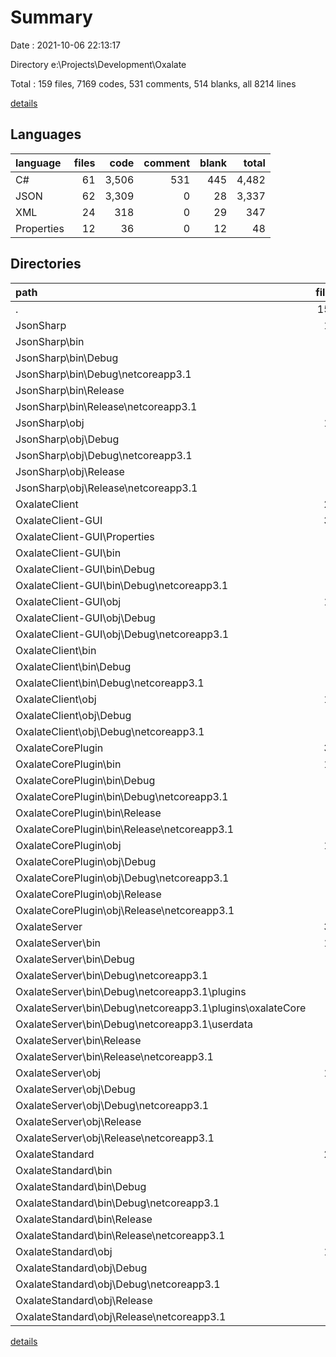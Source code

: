 # Summary

Date : 2021-10-06 22:13:17

Directory e:\Projects\Development\Oxalate

Total : 159 files,  7169 codes, 531 comments, 514 blanks, all 8214 lines

[details](details.md)

## Languages
| language | files | code | comment | blank | total |
| :--- | ---: | ---: | ---: | ---: | ---: |
| C# | 61 | 3,506 | 531 | 445 | 4,482 |
| JSON | 62 | 3,309 | 0 | 28 | 3,337 |
| XML | 24 | 318 | 0 | 29 | 347 |
| Properties | 12 | 36 | 0 | 12 | 48 |

## Directories
| path | files | code | comment | blank | total |
| :--- | ---: | ---: | ---: | ---: | ---: |
| . | 159 | 7,169 | 531 | 514 | 8,214 |
| JsonSharp | 14 | 777 | 23 | 18 | 818 |
| JsonSharp\bin | 2 | 46 | 0 | 0 | 46 |
| JsonSharp\bin\Debug | 1 | 23 | 0 | 0 | 23 |
| JsonSharp\bin\Debug\netcoreapp3.1 | 1 | 23 | 0 | 0 | 23 |
| JsonSharp\bin\Release | 1 | 23 | 0 | 0 | 23 |
| JsonSharp\bin\Release\netcoreapp3.1 | 1 | 23 | 0 | 0 | 23 |
| JsonSharp\obj | 10 | 183 | 22 | 14 | 219 |
| JsonSharp\obj\Debug | 3 | 15 | 11 | 7 | 33 |
| JsonSharp\obj\Debug\netcoreapp3.1 | 3 | 15 | 11 | 7 | 33 |
| JsonSharp\obj\Release | 3 | 15 | 11 | 7 | 33 |
| JsonSharp\obj\Release\netcoreapp3.1 | 3 | 15 | 11 | 7 | 33 |
| OxalateClient | 20 | 986 | 63 | 55 | 1,104 |
| OxalateClient-GUI | 35 | 1,927 | 146 | 108 | 2,181 |
| OxalateClient-GUI\Properties | 1 | 32 | 23 | 9 | 64 |
| OxalateClient-GUI\bin | 7 | 255 | 0 | 0 | 255 |
| OxalateClient-GUI\bin\Debug | 7 | 255 | 0 | 0 | 255 |
| OxalateClient-GUI\bin\Debug\netcoreapp3.1 | 7 | 255 | 0 | 0 | 255 |
| OxalateClient-GUI\obj | 16 | 743 | 21 | 13 | 777 |
| OxalateClient-GUI\obj\Debug | 9 | 81 | 21 | 13 | 115 |
| OxalateClient-GUI\obj\Debug\netcoreapp3.1 | 9 | 81 | 21 | 13 | 115 |
| OxalateClient\bin | 2 | 100 | 0 | 0 | 100 |
| OxalateClient\bin\Debug | 2 | 100 | 0 | 0 | 100 |
| OxalateClient\bin\Debug\netcoreapp3.1 | 2 | 100 | 0 | 0 | 100 |
| OxalateClient\obj | 12 | 549 | 21 | 13 | 583 |
| OxalateClient\obj\Debug | 5 | 27 | 21 | 13 | 61 |
| OxalateClient\obj\Debug\netcoreapp3.1 | 5 | 27 | 21 | 13 | 61 |
| OxalateCorePlugin | 32 | 1,372 | 29 | 94 | 1,495 |
| OxalateCorePlugin\bin | 12 | 335 | 0 | 7 | 342 |
| OxalateCorePlugin\bin\Debug | 6 | 164 | 0 | 2 | 166 |
| OxalateCorePlugin\bin\Debug\netcoreapp3.1 | 6 | 164 | 0 | 2 | 166 |
| OxalateCorePlugin\bin\Release | 6 | 171 | 0 | 5 | 176 |
| OxalateCorePlugin\bin\Release\netcoreapp3.1 | 6 | 171 | 0 | 5 | 176 |
| OxalateCorePlugin\obj | 11 | 452 | 22 | 14 | 488 |
| OxalateCorePlugin\obj\Debug | 3 | 15 | 11 | 7 | 33 |
| OxalateCorePlugin\obj\Debug\netcoreapp3.1 | 3 | 15 | 11 | 7 | 33 |
| OxalateCorePlugin\obj\Release | 4 | 33 | 11 | 7 | 51 |
| OxalateCorePlugin\obj\Release\netcoreapp3.1 | 3 | 15 | 11 | 7 | 33 |
| OxalateServer | 37 | 1,360 | 184 | 167 | 1,711 |
| OxalateServer\bin | 14 | 265 | 0 | 13 | 278 |
| OxalateServer\bin\Debug | 9 | 158 | 0 | 8 | 166 |
| OxalateServer\bin\Debug\netcoreapp3.1 | 9 | 158 | 0 | 8 | 166 |
| OxalateServer\bin\Debug\netcoreapp3.1\plugins | 3 | 49 | 0 | 6 | 55 |
| OxalateServer\bin\Debug\netcoreapp3.1\plugins\oxalateCore | 3 | 49 | 0 | 6 | 55 |
| OxalateServer\bin\Debug\netcoreapp3.1\userdata | 1 | 10 | 0 | 0 | 10 |
| OxalateServer\bin\Release | 5 | 107 | 0 | 5 | 112 |
| OxalateServer\bin\Release\netcoreapp3.1 | 5 | 107 | 0 | 5 | 112 |
| OxalateServer\obj | 10 | 347 | 22 | 14 | 383 |
| OxalateServer\obj\Debug | 3 | 15 | 11 | 7 | 33 |
| OxalateServer\obj\Debug\netcoreapp3.1 | 3 | 15 | 11 | 7 | 33 |
| OxalateServer\obj\Release | 3 | 15 | 11 | 7 | 33 |
| OxalateServer\obj\Release\netcoreapp3.1 | 3 | 15 | 11 | 7 | 33 |
| OxalateStandard | 21 | 747 | 86 | 72 | 905 |
| OxalateStandard\bin | 2 | 72 | 0 | 0 | 72 |
| OxalateStandard\bin\Debug | 1 | 36 | 0 | 0 | 36 |
| OxalateStandard\bin\Debug\netcoreapp3.1 | 1 | 36 | 0 | 0 | 36 |
| OxalateStandard\bin\Release | 1 | 36 | 0 | 0 | 36 |
| OxalateStandard\bin\Release\netcoreapp3.1 | 1 | 36 | 0 | 0 | 36 |
| OxalateStandard\obj | 11 | 279 | 22 | 14 | 315 |
| OxalateStandard\obj\Debug | 4 | 30 | 11 | 7 | 48 |
| OxalateStandard\obj\Debug\netcoreapp3.1 | 3 | 15 | 11 | 7 | 33 |
| OxalateStandard\obj\Release | 3 | 15 | 11 | 7 | 33 |
| OxalateStandard\obj\Release\netcoreapp3.1 | 3 | 15 | 11 | 7 | 33 |

[details](details.md)